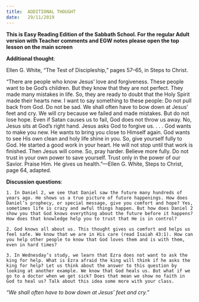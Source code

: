```yaml
---
title:  ADDITIONAL THOUGHT
date:   29/11/2019
---
```


**This is Easy Reading Edition of the Sabbath School. For the regular Adult version with Teacher comments and EGW notes please open the top lesson on the main screen** 

**Additional thought**: 

Ellen G. White, “The Test of Discipleship,” pages 57–65, in Steps to Christ. 

“There are people who know Jesus’ love and forgiveness. These people want to be God’s children. But they know that they are not perfect. They made many mistakes in life. So, they are ready to doubt that the Holy Spirit made their hearts new. I want to say something to these people: Do not pull back from God. Do not be sad. We shall often have to bow down at Jesus’ feet and cry. We will cry because we failed and made mistakes. But do not lose hope. Even if Satan causes us to fail, God does not throw us away. No, Jesus sits at God’s right hand. Jesus asks God to forgive us. . . . God wants to make you new. He wants to bring you close to Himself again. God wants to see His own clean and holy life shine in you. So, give yourself fully to God. He started a good work in your heart. He will not stop until that work is finished. Then Jesus will come. So, pray harder. Believe more fully. Do not trust in your own power to save yourself. Trust only in the power of our Savior. Praise Him. He gives us health.”—Ellen G. White, Steps to Christ, page 64, adapted.

**Discussion questions**: 

`1. In Daniel 2, we see that Daniel saw the future many hundreds of years ago. He shows us a true picture of future happenings. How does Daniel’s prophecy, or special message, give you comfort and hope? Yes, sometimes life is crazy and awful things happen. But how does Daniel 2 show you that God knows everything about the future before it happens? How does that knowledge help you to trust that He is in control?`

`2. God knows all about us. This thought gives us comfort and helps us feel safe. We know that we are in His care (read Isaiah 43:1). How can you help other people to know that God loves them and is with them, even in hard times?`

`3. In Wednesday’s study, we learn that Ezra does not want to ask the king for help. What is Ezra afraid the king will think if he asks the king for help? Let us think about the answer to this question by looking at another example. We know that God heals us. But what if we go to a doctor when we get sick? Does that mean we show no faith in God to heal us? Talk about this idea some more with your class.`

_“We shall often have to bow down at Jesus’ feet and cry.”_